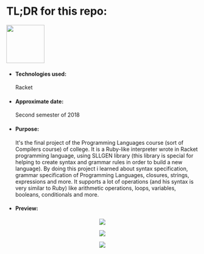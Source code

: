 <h1>TL;DR for this repo:</h1>
<img src="https://upload.wikimedia.org/wikipedia/commons/thumb/c/c1/Racket-logo.svg/512px-Racket-logo.svg.png" height="100" width="100">
<ul>
  <li><h4>Technologies used:</h4>Racket</li>
  <li><h4>Approximate date:</h4>Second semester of 2018</li>
  <li><h4>Purpose:</h4>It's the final project of the Programming Languages course (sort of Compilers course) of college. It is a Ruby-like interpreter wrote in Racket programming language, using SLLGEN library (this library is special for helping to create syntax and grammar rules in order to build a new language). By doing this project i learned about syntax specification, grammar specification of Programming Languages, closures, strings, expressions and more. It supports a lot of operations (and his syntax is very similar to Ruby) like arithmetic operations, loops, variables, booleans, conditionals and more.</li>
  <li><h4>Preview:</h4></li>
</ul>
<p align="center">
    <img src="https://i.ibb.co/r7hQNkq/Screenshot-from-2021-05-04-18-23-31.png">
</p>
<p align="center">
    <img src="https://i.ibb.co/mFmddrt/Screenshot-from-2021-05-04-18-25-28.png">
</p>
<p align="center">
    <img src="https://i.ibb.co/D7Y506W/Screenshot-from-2021-05-04-18-26-04.png">
</p>
